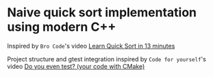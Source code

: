 # Naive quick sort implementation using modern C++

Inspired by `Bro Code`'s video [Learn Quick Sort in 13 minutes](https://www.youtube.com/watch?v=Vtckgz38QHs)

Project structure and gtest integration inspired by `Code for yourself`'s video [Do you even test? (your code with CMake)](https://www.youtube.com/watch?v=pxJoVRfpRPE)
